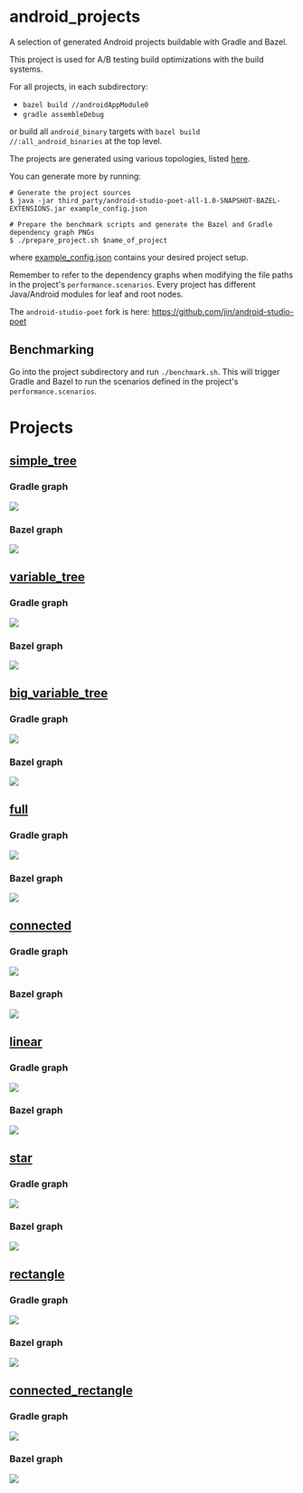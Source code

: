 # android_projects

A selection of generated Android projects buildable with Gradle and Bazel.

This project is used for A/B testing build optimizations with the build systems.

For all projects, in each subdirectory:

- `bazel build //androidAppModule0`
- `gradle assembleDebug`

or build all `android_binary` targets with `bazel build //:all_android_binaries` at the top level.

The projects are generated using various topologies, listed
[here](https://github.com/android/android-studio-poet/commit/d7a97aa679438aedac7229b50f72d9526552b8b7).

You can generate more by running:

```
# Generate the project sources
$ java -jar third_party/android-studio-poet-all-1.0-SNAPSHOT-BAZEL-EXTENSIONS.jar example_config.json

# Prepare the benchmark scripts and generate the Bazel and Gradle dependency graph PNGs
$ ./prepare_project.sh $name_of_project 
```

where [example_config.json](example_config.json) contains your desired project setup.

Remember to refer to the dependency graphs when modifying the file paths in the
project's `performance.scenarios`. Every project has different Java/Android
modules for leaf and root nodes.

The `android-studio-poet` fork is here: https://github.com/jin/android-studio-poet

## Benchmarking

Go into the project subdirectory and run `./benchmark.sh`. This will trigger
Gradle and Bazel to run the scenarios defined in the project's
`performance.scenarios`.

# Projects

## [simple_tree](/simple_tree)

### Gradle graph

![](simple_tree/gradle_graph.png)

### Bazel graph

![](simple_tree/bazel_graph.png)

## [variable_tree](/variable_tree)

### Gradle graph

![](variable_tree/gradle_graph.png)

### Bazel graph

![](variable_tree/bazel_graph.png)

## [big_variable_tree](/big_variable_tree)

### Gradle graph

![](big_variable_tree/gradle_graph.png)

### Bazel graph

![](big_variable_tree/bazel_graph.png)

## [full](/full)

### Gradle graph

![](full/gradle_graph.png)

### Bazel graph

![](full/bazel_graph.png)

## [connected](/connected)

### Gradle graph

![](connected/gradle_graph.png)

### Bazel graph

![](connected/bazel_graph.png)

## [linear](/linear)

### Gradle graph

![](linear/gradle_graph.png)

### Bazel graph

![](linear/bazel_graph.png)

## [star](/star)

### Gradle graph

![](star/gradle_graph.png)

### Bazel graph

![](star/bazel_graph.png)

## [rectangle](/rectangle)

### Gradle graph

![](rectangle/gradle_graph.png)

### Bazel graph

![](rectangle/bazel_graph.png)

## [connected_rectangle](/connected_rectangle)

### Gradle graph

![](connected_rectangle/gradle_graph.png)

### Bazel graph

![](connected_rectangle/bazel_graph.png)

